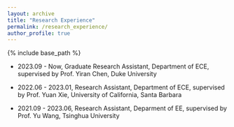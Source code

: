 ```yaml
---
layout: archive
title: "Research Experience"
permalink: /research_experience/
author_profile: true
---
```


{% include base_path %}

- 2023.09 - Now, Graduate Research Assistant, Department of ECE, supervised by Prof. Yiran Chen, Duke University

- 2022.06 - 2023.01, Research Assistant, Department of ECE, supervised by Prof. Yuan Xie, University of California, Santa Barbara

- 2021.09 - 2023.06, Research Assistant, Deparment of EE, supervised by Prof. Yu Wang, Tsinghua University
